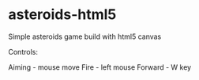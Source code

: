 # asteroids-html5
Simple asteroids game build with html5 canvas

Controls:

Aiming - mouse move
Fire - left mouse
Forward - W key